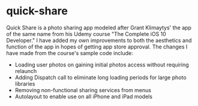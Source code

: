 # quick-share

Quick Share is a photo sharing app modeled after Grant Klimaytys' the app of the same name from his Udemy course "The Complete iOS 10 Developer."
I have added my own improvements to both the aesthetics and function of the app in hopes of getting app store approval.
The changes I have made from the course's sample code include:
  - Loading user photos on gaining initial photos access without requiring relaunch
  - Adding Dispatch call to eliminate long loading periods for large photo libraries
  - Removing non-functional sharing services from menus
  - Autolayout to enable use on all iPhone and iPad models
